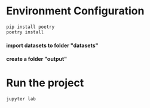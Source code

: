 # Environment Configuration
````commandline
pip install poetry
poetry install
````
#### import datasets to folder "datasets"
#### create a folder "output"

# Run the project
````commandline
jupyter lab
````